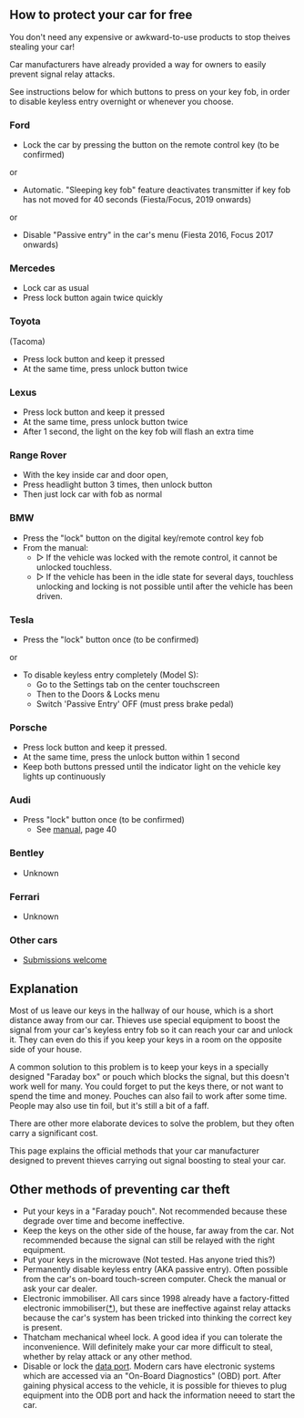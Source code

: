 ## How to protect your car for free

You don't need any expensive or awkward-to-use products to stop theives stealing your car!

Car manufacturers have already provided a way for owners to easily prevent signal relay attacks.

See instructions below for which buttons to press on your key fob, in order to disable keyless entry overnight or whenever you choose.

### Ford

- Lock the car by pressing the button on the remote control key (to be confirmed)

or

- Automatic. "Sleeping key fob" feature deactivates transmitter if key fob has not moved for 40 seconds (Fiesta/Focus, 2019 onwards)

or

- Disable "Passive entry" in the car's menu (Fiesta 2016, Focus 2017 onwards)

### Mercedes

- Lock car as usual
- Press lock button again twice quickly

### Toyota

(Tacoma)
- Press lock button and keep it pressed
- At the same time, press unlock button twice

### Lexus

- Press lock button and keep it pressed
- At the same time, press unlock button twice
- After 1 second, the light on the key fob will flash an extra time

### Range Rover

- With the key inside car and door open,
- Press headlight button 3 times, then unlock button
- Then just lock car with fob as normal

### BMW

- Press the "lock" button on the digital key/remote control key fob
- From the manual:
  - ▷ If the vehicle was locked with the remote control, it cannot be unlocked touchless.
  - ▷ If the vehicle has been in the idle state for several days, touchless unlocking and locking is not possible until after the vehicle has been driven.

### Tesla

- Press the "lock" button once (to be confirmed)

or

- To disable keyless entry completely (Model S):
  - Go to the Settings tab on the center touchscreen
  - Then to the Doors & Locks menu
  - Switch 'Passive Entry' OFF (must press brake pedal)

### Porsche

- Press lock button and keep it pressed.
- At the same time, press the unlock button within 1 second
- Keep both buttons pressed until the indicator light on the vehicle key lights up continuously

### Audi

- Press "lock" button once (to be confirmed)
  - See [manual](https://manual-directory.com/view-manual-pdf/?mid=29412), page 40

### Bentley

- Unknown

### Ferrari

- Unknown

### Other cars

- [Submissions welcome](https://github.com/willsheppard/prevent-keyless-car-theft)


## Explanation

Most of us leave our keys in the hallway of our house, which is a short distance away from our car. Thieves use special equipment to boost the signal from your car's keyless entry fob so it can reach your car and unlock it. They can even do this if you keep your keys in a room on the opposite side of your house.

A common solution to this problem is to keep your keys in a specially designed "Faraday box" or pouch which blocks the signal, but this doesn't work well for many. You could forget to put the keys there, or not want to spend the time and money. Pouches can also fail to work after some time. People may also use tin foil, but it's still a bit of a faff.

There are other more elaborate devices to solve the problem, but they often carry a significant cost.

This page explains the official methods that your car manufacturer designed to prevent thieves carrying out signal boosting to steal your car.

## Other methods of preventing car theft

- Put your keys in a "Faraday pouch". Not recommended because these degrade over time and become ineffective.
- Keep the keys on the other side of the house, far away from the car. Not recommended because the signal can still be relayed with the right equipment.
- Put your keys in the microwave (Not tested. Has anyone tried this?)
- Permanently disable keyless entry (AKA passive entry). Often possible from the car's on-board touch-screen computer. Check the manual or ask your car dealer.
- Electronic immobiliser. All cars since 1998 already have a factory-fitted electronic immobiliser([*](https://www.mustard.co.uk/car-insurance/guides/what-is-an-immobiliser/)), but these are ineffective against relay attacks because the car's system has been tricked into thinking the correct key is present.
- Thatcham mechanical wheel lock. A good idea if you can tolerate the inconvenience. Will definitely make your car more difficult to steal, whether by relay attack or any other method.
- Disable or lock the [data port](https://revolar.com/what-is-a-data-port-lock). Modern cars have electronic systems which are accessed via an "On-Board Diagnostics" (OBD) port. After gaining physical access to the vehicle, it is possible for thieves to plug equipment into the ODB port and hack the information neeed to start the car.
